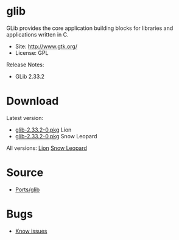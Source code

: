 

# glib #

GLib provides the core application building blocks for libraries and applications written in C.

  * Site: http://www.gtk.org/
  * License: GPL

Release Notes:
  * GLib 2.33.2



# Download #

Latest version:
  * [glib-2.33.2-0.pkg](http://code.google.com/p/rudix/downloads/detail?name=glib-2.33.2-0.pkg) Lion
  * [glib-2.33.2-0.pkg](http://code.google.com/p/rudix-snowleopard/downloads/detail?name=glib-2.33.2-0.pkg) Snow Leopard

All versions: [Lion](http://code.google.com/p/rudix/downloads/list?q=glib) [Snow Leopard](http://code.google.com/p/rudix-snowleopard/downloads/list?q=glib)

# Source #
  * [Ports/glib](http://code.google.com/p/rudix/source/browse/Ports/glib)

# Bugs #
  * [Know issues](http://code.google.com/p/rudix/issues/list?q=glib)
